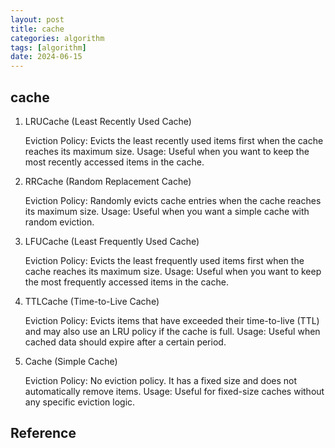 ```yaml
---
layout: post
title: cache
categories: algorithm
tags: [algorithm]
date: 2024-06-15
---
```


## cache

1. LRUCache (Least Recently Used Cache)

    Eviction Policy: Evicts the least recently used items first when the cache reaches its maximum size.
    Usage: Useful when you want to keep the most recently accessed items in the cache.

2. RRCache (Random Replacement Cache)

    Eviction Policy: Randomly evicts cache entries when the cache reaches its maximum size.
    Usage: Useful when you want a simple cache with random eviction.

3. LFUCache (Least Frequently Used Cache)

    Eviction Policy: Evicts the least frequently used items first when the cache reaches its maximum size.
    Usage: Useful when you want to keep the most frequently accessed items in the cache.

4. TTLCache (Time-to-Live Cache)

    Eviction Policy: Evicts items that have exceeded their time-to-live (TTL) and may also use an LRU policy if the cache is full.
    Usage: Useful when cached data should expire after a certain period.

5. Cache (Simple Cache)

    Eviction Policy: No eviction policy. It has a fixed size and does not automatically remove items.
    Usage: Useful for fixed-size caches without any specific eviction logic.



## Reference
